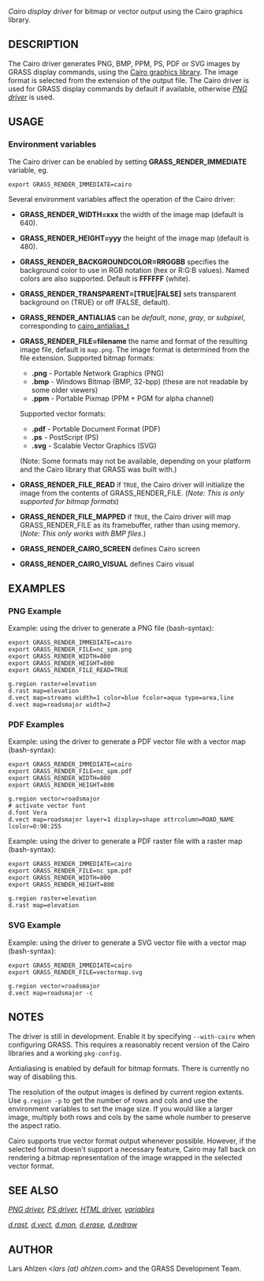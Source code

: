 *Cairo display driver* for bitmap or vector output using the Cairo
graphics library.

## DESCRIPTION

The Cairo driver generates PNG, BMP, PPM, PS, PDF or SVG images by GRASS
display commands, using the [Cairo graphics
library](https://www.cairographics.org/). The image format is selected
from the extension of the output file. The Cairo driver is used for
GRASS display commands by default if available, otherwise *[PNG
driver](pngdriver.md)* is used.

## USAGE

### Environment variables

The Cairo driver can be enabled by setting **GRASS_RENDER_IMMEDIATE**
variable, eg.

```shell
export GRASS_RENDER_IMMEDIATE=cairo
```

Several environment variables affect the operation of the Cairo driver:

- **GRASS_RENDER_WIDTH=xxx**
  the width of the image map (default is 640).
- **GRASS_RENDER_HEIGHT=yyy**
  the height of the image map (default is 480).
- **GRASS_RENDER_BACKGROUNDCOLOR=RRGGBB**
  specifies the background color to use in RGB notation (hex or R:G:B
  values). Named colors are also supported. Default is **FFFFFF**
  (white).
- **GRASS_RENDER_TRANSPARENT=\[TRUE\|FALSE\]**
  sets transparent background on (TRUE) or off (FALSE, default).
- **GRASS_RENDER_ANTIALIAS**
  can be *default*, *none*, *gray*, or *subpixel*, corresponding to
  [cairo_antialias_t](https://www.cairographics.org/manual/cairo-cairo-t.html#cairo-antialias-t)
- **GRASS_RENDER_FILE=filename**
  the name and format of the resulting image file, default is
  `map.png`.
  The image format is determined from the file extension.
  Supported bitmap formats:
  - **.png** - Portable Network Graphics (PNG)
  - **.bmp** - Windows Bitmap (BMP, 32-bpp) (these are not readable by
    some older viewers)
  - **.ppm** - Portable Pixmap (PPM + PGM for alpha channel)

  Supported vector formats:
  - **.pdf** - Portable Document Format (PDF)
  - **.ps** - PostScript (PS)
  - **.svg** - Scalable Vector Graphics (SVG)

  (Note: Some formats may not be available, depending on your platform
  and the Cairo library that GRASS was built with.)
- **GRASS_RENDER_FILE_READ**
  if `TRUE`, the Cairo driver will initialize the image from the
  contents of GRASS_RENDER_FILE.
  (*Note: This is only supported for bitmap formats*)
- **GRASS_RENDER_FILE_MAPPED**
  if `TRUE`, the Cairo driver will map GRASS_RENDER_FILE as its
  framebuffer, rather than using memory.
  (*Note: This only works with BMP files.*)
- **GRASS_RENDER_CAIRO_SCREEN**
  defines Cairo screen
- **GRASS_RENDER_CAIRO_VISUAL**
  defines Cairo visual

## EXAMPLES

### PNG Example

Example: using the driver to generate a PNG file (bash-syntax):

```shell
export GRASS_RENDER_IMMEDIATE=cairo
export GRASS_RENDER_FILE=nc_spm.png
export GRASS_RENDER_WIDTH=800
export GRASS_RENDER_HEIGHT=800
export GRASS_RENDER_FILE_READ=TRUE

g.region raster=elevation
d.rast map=elevation
d.vect map=streams width=1 color=blue fcolor=aqua type=area,line
d.vect map=roadsmajor width=2
```

### PDF Examples

Example: using the driver to generate a PDF vector file with a vector
map (bash-syntax):

```shell
export GRASS_RENDER_IMMEDIATE=cairo
export GRASS_RENDER_FILE=nc_spm.pdf
export GRASS_RENDER_WIDTH=800
export GRASS_RENDER_HEIGHT=800

g.region vector=roadsmajor
# activate vector font
d.font Vera
d.vect map=roadsmajor layer=1 display=shape attrcolumn=ROAD_NAME lcolor=0:90:255
```

Example: using the driver to generate a PDF raster file with a raster
map (bash-syntax):

```shell
export GRASS_RENDER_IMMEDIATE=cairo
export GRASS_RENDER_FILE=nc_spm.pdf
export GRASS_RENDER_WIDTH=800
export GRASS_RENDER_HEIGHT=800

g.region raster=elevation
d.rast map=elevation
```

### SVG Example

Example: using the driver to generate a SVG vector file with a vector
map (bash-syntax):

```shell
export GRASS_RENDER_IMMEDIATE=cairo
export GRASS_RENDER_FILE=vectormap.svg

g.region vector=roadsmajor
d.vect map=roadsmajor -c
```

## NOTES

The driver is still in development. Enable it by specifying
`--with-cairo` when configuring GRASS. This requires a reasonably recent
version of the Cairo libraries and a working `pkg-config`.

Antialiasing is enabled by default for bitmap formats. There is
currently no way of disabling this.

The resolution of the output images is defined by current region
extents. Use `g.region -p` to get the number of rows and cols and use
the environment variables to set the image size. If you would like a
larger image, multiply both rows and cols by the same whole number to
preserve the aspect ratio.

Cairo supports true vector format output whenever possible. However, if
the selected format doesn't support a necessary feature, Cairo may fall
back on rendering a bitmap representation of the image wrapped in the
selected vector format.

## SEE ALSO

*[PNG driver](pngdriver.md), [PS driver](psdriver.md), [HTML
driver](htmldriver.md), [variables](variables.md)*

*[d.rast](d.rast.md), [d.vect](d.vect.md), [d.mon](d.mon.md),
[d.erase](d.erase.md), [d.redraw](d.redraw.md)*

## AUTHOR

Lars Ahlzen \<*lars (at) ahlzen.com*\>
and the GRASS Development Team.
